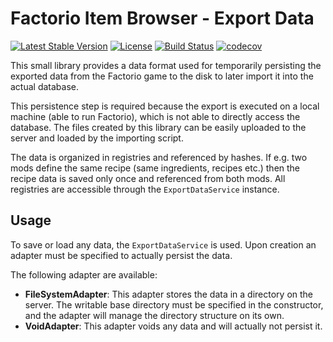 # Factorio Item Browser - Export Data

[![Latest Stable Version](https://poser.pugx.org/factorio-item-browser/export-data/v/stable)](https://packagist.org/packages/factorio-item-browser/export-data)
[![License](https://poser.pugx.org/factorio-item-browser/export-data/license)](https://packagist.org/packages/factorio-item-browser/export-data)
[![Build Status](https://travis-ci.com/factorio-item-browser/export-data.svg?branch=master)](https://travis-ci.com/factorio-item-browser/export-data)
[![codecov](https://codecov.io/gh/factorio-item-browser/export-data/branch/master/graph/badge.svg)](https://codecov.io/gh/factorio-item-browser/export-data)

This small library provides a data format used for temporarily persisting the exported data from the Factorio game to
the disk to later import it into the actual database.

This persistence step is required because the export is executed on a local machine (able to run Factorio), which is 
not able to directly access the database. The files created by this library can be easily uploaded to the server and
loaded by the importing script.

The data is organized in registries and referenced by hashes. If e.g. two mods define the same recipe (same ingredients,
recipes etc.) then the recipe data is saved only once and referenced from both mods. All registries are accessible 
through the `ExportDataService` instance.

## Usage

To save or load any data, the `ExportDataService` is used. Upon creation an adapter must be specified to actually 
persist the data.

The following adapter are available:

- **FileSystemAdapter**: This adapter stores the data in a directory on the server. The writable base directory must be
  specified in the constructor, and the adapter will manage the directory structure on its own.
- **VoidAdapter**: This adapter voids any data and will actually not persist it.
